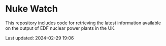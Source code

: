 # Nuke Watch

This repository includes code for retrieving the latest information available on the output of EDF nuclear power plants in the UK.

Last updated: 2024-02-29 19:06